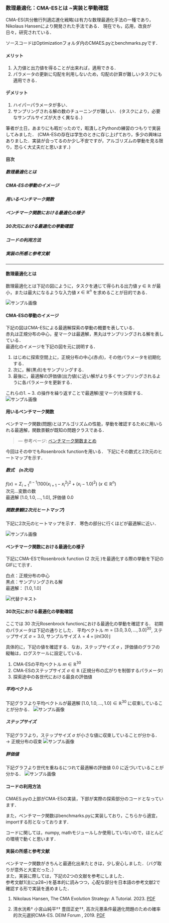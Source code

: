 ### 数理最適化：CMA-ESとは ~実装と挙動確認
CMA-ES(共分散行列適応進化戦略)は有力な数理最適化手法の一種であり，Nikolaus Hansenにより開発された手法である．
現在でも，応用，改良が日々，研究されている．

ソースコードはOptimizationフォルダ内のCMAES.pyとbenchmarks.pyです．

#### メリット
1. 入力値と出力値を得ることが出来れば，適用できる．
2. パラメータの更新に勾配を利用しないため，勾配の計算が難しいタスクにも適用できる．

#### デメリット
1. ハイパーパラメータが多い．
2. サンプリングされる解の数のチューニングが難しい．
(タスクにより，必要なサンプルサイズが大きく異なる．)

筆者が土日，あまりにも暇だったので，暇潰しとPythonの練習のつもりで実装してみました．
(CMA-ESの存在は学生のときに存じ上げており，多少の興味はありました．実装が合ってるのか少し不安ですが，アルゴリズムの挙動を見る限り，恐らく大丈夫だと思います．)
####  目次
##### 数理最適化とは
##### CMA-ESの挙動のイメージ
##### 用いるベンチマーク関数
##### ベンチマーク関数における最適化の様子
##### 30次元における最適化の挙動確認
##### コードの利用方法
##### 実装の所感と参考文献
-------------------------------------------------------
#### 数理最適化とは
数理最適化とは下記の図にように，タスクを通じて得られる出力値 $y\in\mathbb{R}$ が最小，または最大になるような入力値  $x\in\mathbb{R}^n$ を求めることが目的である．

![サンプル画像](./contents/数理最適化説明画像.png)

#### CMA-ESの挙動のイメージ
下記の図はCMA-ESによる最適解探索の挙動の概要を表している．\
赤丸は正規分布の中心，星マークは最適解，黒丸はサンプリングされる解を表している．\
最適化のイメージを下記の図を元に説明する．
1. はじめに探索空間上に，正規分布の中心(赤点)，その他パラメータを初期化する．
2. 次に，解(黒点)をサンプリングする．
3. 最後に，最適解の評価値(出力値)に近い解がより多くサンプリングされるように各パラメータを更新する．

これらの1. ~ 3. の操作を繰り返すことで最適解(星マーク)を探索する．
![サンプル画像](./contents/説明画像_挙動.png)

#### 用いるベンチマーク関数
ベンチマーク関数(問題)とはアルゴリズムの性能，挙動を確認するために用いられる最適解，関数景観が既知の問題クラスである．
> — 参考ページ: [ベンチマーク関数まとめ](https://qiita.com/tomitomi3/items/d4318bf7afbc1c835dda)

今回はその中でもRosenbrock functionを用いる．
下記にその数式と2次元のヒートマップを示す．

##### 数式　(n次元)
$f(x) = \Sigma_{i = 1}^ {n - 1} (100(x_{i + 1} - x_i^2)^2 + (x_i - 1.0)^2)$ $(x\in \mathbb{R}^n)$ \
次元…変数の数\
最適解 $[1.0, 1.0, ...,1.0]$, 評価値 $0.0$

##### 関数景観(2次元ヒートマップ)
下記に2次元のヒートマップを示す．
寒色の部分に行くほどが最適解に近い．

![サンプル画像](./contents/関数景観ヒートマップ.png)


#### ベンチマーク関数における最適化の様子
下記にCMA-ESでRosenbrock function $(2$ 次元 $)$を最適化する際の挙動を下記のGIFにて示す．

白点：正規分布の中心\
黒点：サンプリングされる解\
最適解： $[1.0, 1.0]$

![代替テキスト](./contents/demo.gif)

#### 30次元における最適化の挙動確認
ここでは $30$ 次元Rosenbrock functionにおける最適化の挙動を確認する．
初期のパラメータは下記の通りとした．
平均ベクトル $m = [3.0, 3.0, ...,3.0]^{30}$, ステップサイズ $\sigma = 3.0$, 
サンプルサイズ $\lambda = 4 + \lfloor ln(30) \rfloor$

具体的に，下記の値を確認する．なお，ステップサイズ $\sigma$ ，評価値のグラフの縦軸は，ログスケールに設定している．

1. CMA-ESの平均ベクトル $m\in \mathbb{R}^{30}$
2. CMA-ESのステップサイズ $\sigma\in\mathbb{R}$ (正規分布の広がりを制御するパラメータ)
3. 探索途中の各世代における最良の評価値


##### 平均ベクトル
下記グラフより平均ベクトルが最適解 $[1.0, 1.0, ... ,1.0]\in \mathbb{R}^{30}$ に収束していることが分かる．
![サンプル画像](./contents/mean.png)

##### ステップサイズ
下記グラフより，ステップサイズ $\sigma$ が小さな値に収束していることが分かる． $\rightarrow$  正規分布の収束
![サンプル画像](./contents/step_size_log_scale.png)


##### 評価値
下記グラフより世代を重ねるにつれて最適解の評価値 $0.0$ に近づいていることが分かる．
![サンプル画像](./contents/評価値推移.png)

#### コードの利用方法
CMAES.pyの上部がCMA-ESの実装，下部が実際の探索部分のコードとなっています．

また，ベンチマーク関数はbenchmarks.pyに実装しており，こちらから適宜，importする形となっております．

コードに関しては，numpy, mathモジュールしか使用していないので，ほとんどの環境で動くと思います．

#### 実装の所感と参考文献

ベンチマーク関数がきちんと最適化出来たときは，少し安心しました．（バグ取りが意外と大変だった．）\
また，実装に際しては，下記の2つの文献を参考にしました．\
参考文献1(主にp28~)を基本的に読みつつ，心配な部分を日本語の参考文献2で確認する形で実装を進めました．

1. Nikolaus Hansen, The CMA Evolution Strategy: A Tutorial. 2023. [PDF](./contents/参考文献1.pdf)

2. 清水洸希† 小宮山純平†† 豊田正史††, 高次元悪条件最適化問題のための確率的次元選択CMA-ES. DEIM Forum , 2019. [PDF](./contents/参考文献2.pdf)

